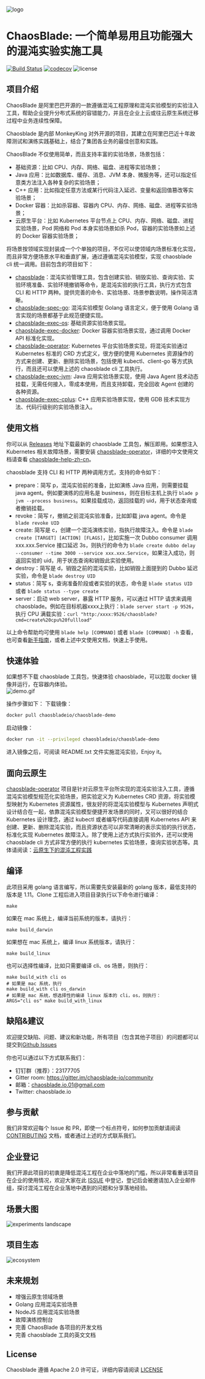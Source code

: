 ![logo](https://chaosblade.oss-cn-hangzhou.aliyuncs.com/doc/image/chaosblade-logo.png)  

# ChaosBlade: 一个简单易用且功能强大的混沌实验实施工具
[![Build Status](https://travis-ci.org/chaosblade-io/chaosblade.svg?branch=master)](https://travis-ci.org/chaosblade-io/chaosblade)
[![codecov](https://codecov.io/gh/chaosblade-io/chaosblade/branch/master/graph/badge.svg)](https://codecov.io/gh/chaosblade-io/chaosblade)
![license](https://img.shields.io/github/license/chaosblade-io/chaosblade.svg)


## 项目介绍
ChaosBlade 是阿里巴巴开源的一款遵循混沌工程原理和混沌实验模型的实验注入工具，帮助企业提升分布式系统的容错能力，并且在企业上云或往云原生系统迁移过程中业务连续性保障。

Chaosblade 是内部 MonkeyKing 对外开源的项目，其建立在阿里巴巴近十年故障测试和演练实践基础上，结合了集团各业务的最佳创意和实践。

ChaosBlade 不仅使用简单，而且支持丰富的实验场景，场景包括：
* 基础资源：比如 CPU、内存、网络、磁盘、进程等实验场景；
* Java 应用：比如数据库、缓存、消息、JVM 本身、微服务等，还可以指定任意类方法注入各种复杂的实验场景；
* C++ 应用：比如指定任意方法或某行代码注入延迟、变量和返回值篡改等实验场景；
* Docker 容器：比如杀容器、容器内 CPU、内存、网络、磁盘、进程等实验场景；
* 云原生平台：比如 Kubernetes 平台节点上 CPU、内存、网络、磁盘、进程实验场景，Pod 网络和 Pod 本身实验场景如杀 Pod，容器的实验场景如上述的 Docker 容器实验场景；

将场景按领域实现封装成一个个单独的项目，不仅可以使领域内场景标准化实现，而且非常方便场景水平和垂直扩展，通过遵循混沌实验模型，实现 chaosblade cli 统一调用。目前包含的项目如下：
* [chaosblade](https://github.com/chaosblade-io/chaosblade)：混沌实验管理工具，包含创建实验、销毁实验、查询实验、实验环境准备、实验环境撤销等命令，是混沌实验的执行工具，执行方式包含 CLI 和 HTTP 两种。提供完善的命令、实验场景、场景参数说明，操作简洁清晰。
* [chaosblade-spec-go](https://github.com/chaosblade-io/chaosblade-spec-go): 混沌实验模型 Golang 语言定义，便于使用 Golang 语言实现的场景都基于此规范便捷实现。
* [chaosblade-exec-os](https://github.com/chaosblade-io/chaosblade-exec-os): 基础资源实验场景实现。
* [chaosblade-exec-docker](https://github.com/chaosblade-io/chaosblade-exec-docker): Docker 容器实验场景实现，通过调用 Docker API 标准化实现。
* [chaosblade-operator](https://github.com/chaosblade-io/chaosblade-operator): Kubernetes 平台实验场景实现，将混沌实验通过 Kubernetes 标准的 CRD 方式定义，很方便的使用 Kubernetes 资源操作的方式来创建、更新、删除实验场景，包括使用 kubectl、client-go 等方式执行，而且还可以使用上述的 chaosblade cli 工具执行。
* [chaosblade-exec-jvm](https://github.com/chaosblade-io/chaosblade-exec-jvm): Java 应用实验场景实现，使用 Java Agent 技术动态挂载，无需任何接入，零成本使用，而且支持卸载，完全回收 Agent 创建的各种资源。
* [chaosblade-exec-cplus](https://github.com/chaosblade-io/chaosblade-exec-cplus): C++ 应用实验场景实现，使用 GDB 技术实现方法、代码行级别的实验场景注入。

## 使用文档
你可以从 [Releases](https://github.com/chaosblade-io/chaosblade/releases) 地址下载最新的 chaosblade 工具包，解压即用。如果想注入 Kubernetes 相关故障场景，需要安装 [chaosblade-operator](https://github.com/chaosblade-io/chaosblade-operator/releases)，详细的中文使用文档请查看 [chaosblade-help-zh-cn](https://chaosblade-io.gitbook.io/chaosblade-help-zh-cn/)。

chaosblade 支持 CLI 和 HTTP 两种调用方式，支持的命令如下：
* prepare：简写 p，混沌实验前的准备，比如演练 Java 应用，则需要挂载 java agent。例如要演练的应用名是 business，则在目标主机上执行 `blade p jvm --process business`。如果挂载成功，返回挂载的 uid，用于状态查询或者撤销挂载。
* revoke：简写 r，撤销之前混沌实验准备，比如卸载 java agent。命令是 `blade revoke UID`
* create: 简写是 c，创建一个混沌演练实验，指执行故障注入。命令是 `blade create [TARGET] [ACTION] [FLAGS]`，比如实施一次 Dubbo consumer 调用 xxx.xxx.Service 接口延迟 3s，则执行的命令为 `blade create dubbo delay --consumer --time 3000 --service xxx.xxx.Service`，如果注入成功，则返回实验的 uid，用于状态查询和销毁此实验使用。
* destroy：简写是 d，销毁之前的混沌实验，比如销毁上面提到的 Dubbo 延迟实验，命令是 `blade destroy UID`
* status：简写 s，查询准备阶段或者实验的状态，命令是 `blade status UID` 或者 `blade status --type create`
* server：启动 web server，暴露 HTTP 服务，可以通过 HTTP 请求来调用 chaosblade。例如在目标机器xxxx上执行：`blade server start -p 9526`，执行 CPU 满载实验：`curl "http:/xxxx:9526/chaosblade?cmd=create%20cpu%20fullload"`
 
以上命令帮助均可使用 `blade help [COMMAND]` 或者 `blade [COMMAND] -h` 查看，也可查看[新手指南](https://github.com/chaosblade-io/chaosblade/wiki/%E6%96%B0%E6%89%8B%E6%8C%87%E5%8D%97)，或者上述中文使用文档，快速上手使用。

## 快速体验
如果想不下载 chaosblade 工具包，快速体验 chaosblade，可以拉取 docker 镜像并运行，在容器内体验。  
![demo.gif](https://chaosblade.oss-cn-hangzhou.aliyuncs.com/agent/release/chaosblade-demo-0.0.1.gif)  

操作步骤如下：
下载镜像：
```bash
docker pull chaosbladeio/chaosblade-demo
```

启动镜像：
```bash
docker run -it --privileged chaosbladeio/chaosblade-demo
```

进入镜像之后，可阅读 README.txt 文件实施混沌实验，Enjoy it。

## 面向云原生
[chaosblade-operator](https://github.com/chaosblade-io/chaosblade-operator) 项目是针对云原生平台所实现的混沌实验注入工具，遵循混沌实验模型规范化实验场景，把实验定义为 Kubernetes CRD 资源，将实验模型映射为 Kubernetes 资源属性，很友好的将混沌实验模型与 Kubernetes 声明式设计结合在一起，依靠混沌实验模型便捷开发场景的同时，又可以很好的结合 Kubernetes 设计理念，通过 kubectl 或者编写代码直接调用 Kubernetes API 来创建、更新、删除混沌实验，而且资源状态可以非常清晰的表示实验的执行状态，标准化实现 Kubernetes 故障注入。除了使用上述方式执行实验外，还可以使用 chaosblade cli 方式非常方便的执行 kubernetes 实验场景，查询实验状态等。具体请阅读：[云原生下的混沌工程实践](CLOUDNATIVE.md)

## 编译
此项目采用 golang 语言编写，所以需要先安装最新的 golang 版本，最低支持的版本是 1.11。Clone 工程后进入项目目录执行以下命令进行编译：
```shell script
make
```
如果在 mac 系统上，编译当前系统的版本，请执行：
```shell script
make build_darwin
```
如果想在 mac 系统上，编译 linux 系统版本，请执行：
```shell script
make build_linux
```
也可以选择性编译，比如只需要编译 cli、os 场景，则执行：
```shell script
make build_with cli os
# 如果是 mac 系统，执行
make build_with cli os_darwin
# 如果是 mac 系统，想选择性的编译 linux 版本的 cli，os，则执行：
ARGS="cli os" make build_with_linux
```

## 缺陷&建议
欢迎提交缺陷、问题、建议和新功能，所有项目（包含其他子项目）的问题都可以提交到[Github Issues](https://github.com/chaosblade-io/chaosblade/issues) 

你也可以通过以下方式联系我们：
* 钉钉群（推荐）：23177705
* Gitter room: https://gitter.im/chaosblade-io/community
* 邮箱：chaosblade.io.01@gmail.com
* Twitter: chaosblade.io

## 参与贡献
我们非常欢迎每个 Issue 和 PR，即使一个标点符号，如何参加贡献请阅读 [CONTRIBUTING](CONTRIBUTING.md) 文档，或者通过上述的方式联系我们。

## 企业登记
我们开源此项目的初衷是降低混沌工程在企业中落地的门槛，所以非常看重该项目在企业的使用情况，欢迎大家在此 [ISSUE](https://github.com/chaosblade-io/chaosblade/issues/32) 中登记，登记后会被邀请加入企业邮件组，探讨混沌工程在企业落地中遇到的问题和分享落地经验。

## 场景大图
![experiments landscape](https://user-images.githubusercontent.com/3992234/72340872-eb47c400-3703-11ea-830f-062e117c2e95.png)

## 项目生态
![ecosystem](https://user-images.githubusercontent.com/3992234/72410783-429d7100-37a4-11ea-8314-540560f8a54f.png)

## 未来规划
* 增强云原生领域场景
* Golang 应用混沌实验场景
* NodeJS 应用混沌实验场景
* 故障演练控制台
* 完善 ChaosBlade 各项目的开发文档
* 完善 chaosblade 工具的英文文档

## License
Chaosblade 遵循 Apache 2.0 许可证，详细内容请阅读 [LICENSE](LICENSE)
